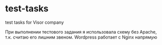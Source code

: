 # test-tasks
test tasks for Visor company

При выполнении тестового задания я использовала схему без Apache, т.к. считаю его лишним звеном. Wordpress работает с Nginx напрямую
